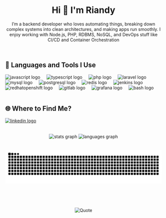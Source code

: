 <h1 align="center">Hi 👋 I'm Riandy</h1>

<p align="center">I’m a backend developer who loves automating things, breaking down complex systems into clean architectures, and making apps run smoothly. I enjoy working with Node.js, PHP, RDBMS, NoSQL, and DevOps stuff like CI/CD and Container Orchestration</p>

<br/>

<h2 align="left">🚀 Languages and Tools I Use</h2>

<div align="left">
  <img src="https://skillicons.dev/icons?i=js" height="40" alt="javascript logo"  />
  <img width="12" />
  <img src="https://skillicons.dev/icons?i=ts" height="40" alt="typescript logo"  />
  <img width="12" />
  <img src="https://skillicons.dev/icons?i=php" height="40" alt="php logo"  />
  <img width="12" />
  <img src="https://skillicons.dev/icons?i=laravel" height="40" alt="laravel logo"  />
  <img width="12" />
  <img src="https://skillicons.dev/icons?i=mysql" height="40" alt="mysql logo"  />
  <img width="12" />
  <img src="https://skillicons.dev/icons?i=postgres" height="40" alt="postgresql logo"  />
  <img width="12" />
  <img src="https://skillicons.dev/icons?i=redis" height="40" alt="redis logo"  />
  <img width="12" />
  <img src="https://skillicons.dev/icons?i=jenkins" height="40" alt="jenkins logo"  />
  <img width="12" />
  <img src="https://skillicons.dev/icons?i=openshift" height="40" alt="redhatopenshift logo"  />
  <img width="12" />
  <img src="https://skillicons.dev/icons?i=gitlab" height="40" alt="gitlab logo"  />
  <img width="12" />
  <img src="https://skillicons.dev/icons?i=grafana" height="40" alt="grafana logo"  />
  <img width="12" />
  <img src="https://skillicons.dev/icons?i=bash" height="40" alt="bash logo"  />
</div>

<br/>

<h2 align="left">🌐 Where to Find Me?</h2>

<div align="left">
  <a href="https://linkedin.com/in/riandycandra" target="_blank">
    <img src="https://raw.githubusercontent.com/maurodesouza/profile-readme-generator/master/src/assets/icons/social/linkedin/default.svg" width="52" height="40" alt="linkedin logo"  />
  </a>
</div>
<br/>
<br/>

<div align="center">
  <img src="https://github-readme-stats.vercel.app/api?username=riandycandra&hide_title=false&hide_rank=false&show_icons=true&include_all_commits=true&count_private=true&disable_animations=false&theme=dracula&locale=en&hide_border=false&order=1" height="150" alt="stats graph"  />
  <img src="https://github-readme-stats.vercel.app/api/top-langs?username=riandycandra&locale=en&hide_title=false&layout=compact&card_width=320&langs_count=5&theme=dracula&hide_border=false&order=2" height="150" alt="languages graph"  />
</div>

<br>
<br>

<div align="center">
<img src="https://raw.githubusercontent.com/riandycandra/riandycandra.github.io/output/snake.svg" alt="Snake animation" />
</div>

<h1></h1>
<br>
<br>


<div align="center">
  <img src="https://quotes-github-readme.vercel.app/api?type=horizontal&theme=radical" alt="Quote" />
</div>

